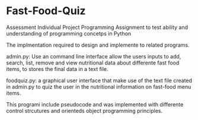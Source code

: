 # Fast-Food-Quiz

Assessment Individual Project Programming
Assignment to test ability and understanding of programming concetps in Python

The implmentation required to design and implemente to related programs.

admin.py: Use an command line interface allow the users inputs to add, search, list, 
remove and view nutritional data about differente fast food items, to stores the final data in a text file.

foodquiz.py: a graphical user interface that make use of the text file created in admin.py to quiz the user in the nutritional information on fast-food menu items.

This programi include pseudocode and was implemented with differente control strcutures and orienteds object programming principles.

